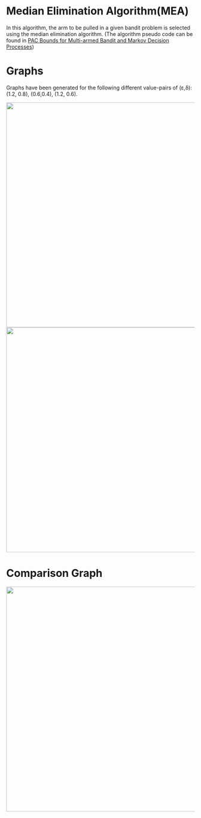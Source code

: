 # Median Elimination Algorithm(MEA)

In this algorithm, the arm to be pulled in a given bandit problem is selected using the median elimination algorithm.
(The algorithm pseudo code can be found in [PAC Bounds for Multi-armed Bandit and Markov Decision Processes](http://citeseerx.ist.psu.edu/viewdoc/download?doi=10.1.1.130.2371&rep=rep1&type=pdf))  

# Graphs

Graphs have been generated for the following different value-pairs of (&epsilon;,&delta;): (1.2, 0.8), (0.6,0.4), (1.2, 0.6).

<img src="https://github.com/SahanaRamnath/MultiArmedBandit_RL/blob/master/MEA/mea_reward.png" width=600>

<img src="https://github.com/SahanaRamnath/MultiArmedBandit_RL/blob/master/MEA/mea_opt.png" width=600>

# Comparison Graph

<img src="https://github.com/SahanaRamnath/MultiArmedBandit_RL/blob/master/MEA/mea_compare.png" width=600>
